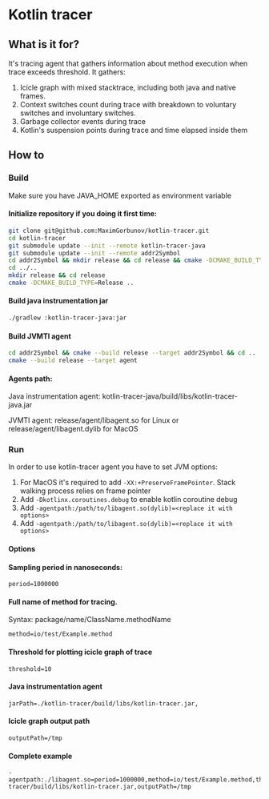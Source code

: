 # Kotlin tracer
## What is it for?
It's tracing agent that gathers information about method execution when trace exceeds threshold. It gathers: 
1. Icicle graph with mixed stacktrace, including both java and native frames.
2. Context switches count during trace with breakdown to voluntary switches and involuntary switches.
3. Garbage collector events during trace
4. Kotlin's suspension points during trace and time elapsed inside them

## How to 

### Build
Make sure you have JAVA_HOME exported as environment variable
#### Initialize repository if you doing it first time:
```bash
git clone git@github.com:MaximGorbunov/kotlin-tracer.git
cd kotlin-tracer
git submodule update --init --remote kotlin-tracer-java
git submodule update --init --remote addr2Symbol
cd addr2Symbol && mkdir release && cd release && cmake -DCMAKE_BUILD_TYPE=Release ..
cd ../..
mkdir release && cd release
cmake -DCMAKE_BUILD_TYPE=Release ..
```
#### Build java instrumentation jar
```bash
./gradlew :kotlin-tracer-java:jar
```
#### Build JVMTI agent
```bash
cd addr2Symbol && cmake --build release --target addr2Symbol && cd .. 
cmake --build release --target agent
```
#### Agents path:
Java instrumentation agent: kotlin-tracer-java/build/libs/kotlin-tracer-java.jar

JVMTI agent: release/agent/libagent.so for Linux or release/agent/libagent.dylib for MacOS

### Run
In order to use kotlin-tracer agent you have to set JVM options:
1. For MacOS it's required to add `-XX:+PreserveFramePointer`. Stack walking process relies on frame pointer
2. Add ```-Dkotlinx.coroutines.debug``` to enable kotlin coroutine debug
3. Add ```-agentpath:/path/to/libagent.so(dylib)=<replace it with options>```
4. Add ```-agentpath:/path/to/libagent.so(dylib)=<replace it with options>```
#### Options
#### Sampling period in nanoseconds:
```text 
period=1000000
```
#### Full name of method for tracing. 
Syntax: package/name/ClassName.methodName
```text
method=io/test/Example.method
```
#### Threshold for plotting icicle graph of trace
```text
threshold=10
```
#### Java instrumentation agent
```text
jarPath=./kotlin-tracer/build/libs/kotlin-tracer.jar,
```
#### Icicle graph output path
```text
outputPath=/tmp
```

#### Complete example
```text
-agentpath:./libagent.so=period=1000000,method=io/test/Example.method,threshold=10,jarPath=./kotlin-tracer/build/libs/kotlin-tracer.jar,outputPath=/tmp
```